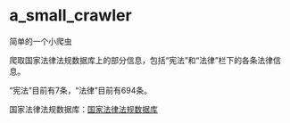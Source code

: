 # a_small_crawler
简单的一个小爬虫

爬取国家法律法规数据库上的部分信息，包括“宪法”和“法律”栏下的各条法律信息。

“宪法”目前有7条，“法律”目前有694条。

国家法律法规数据库：[国家法律法规数据库](https://flk.npc.gov.cn/)
